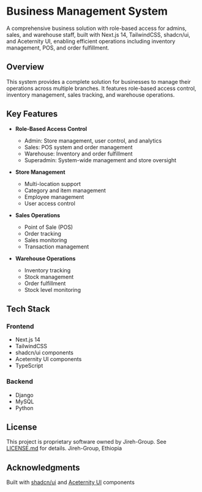 # Business Management System
A comprehensive business solution with role-based access for admins, sales, and warehouse staff, built with Next.js 14, TailwindCSS, shadcn/ui, and Aceternity UI, enabling efficient operations including inventory management, POS, and order fulfillment.

## Overview
This system provides a complete solution for businesses to manage their operations across multiple branches. It features role-based access control, inventory management, sales tracking, and warehouse operations.

## Key Features
- **Role-Based Access Control**
  - Admin: Store management, user control, and analytics
  - Sales: POS system and order management
  - Warehouse: Inventory and order fulfillment
  - Superadmin: System-wide management and store oversight

- **Store Management**
  - Multi-location support
  - Category and item management
  - Employee management
  - User access control

- **Sales Operations**
  - Point of Sale (POS)
  - Order tracking
  - Sales monitoring
  - Transaction management

- **Warehouse Operations**
  - Inventory tracking
  - Stock management
  - Order fulfillment
  - Stock level monitoring

## Tech Stack
### Frontend
- Next.js 14
- TailwindCSS
- shadcn/ui components
- Aceternity UI components
- TypeScript

### Backend
- Django
- MySQL
- Python

## License
This project is proprietary software owned by Jireh-Group. See [LICENSE.md](LICENSE.md) for details.
Jireh-Group, Ethiopia

## Acknowledgments
Built with [shadcn/ui](https://ui.shadcn.com/) and [Aceternity UI](https://ui.aceternity.com/) components
